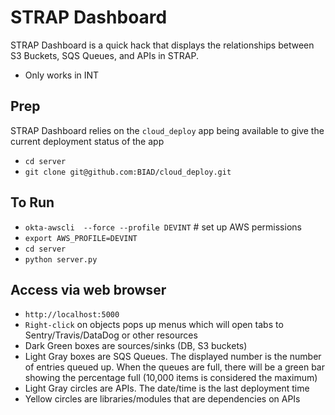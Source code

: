 # STRAP Dashboard

STRAP Dashboard is a quick hack that displays the relationships between S3 Buckets, SQS Queues, and APIs in STRAP.
* Only works in INT

## Prep

STRAP Dashboard relies on the `cloud_deploy` app being available to give the current deployment status of the app

* `cd server`
* `git clone git@github.com:BIAD/cloud_deploy.git`

## To Run
* `okta-awscli  --force --profile DEVINT` # set up AWS permissions
* `export AWS_PROFILE=DEVINT`
* `cd server`
* `python server.py`

## Access via web browser
* `http://localhost:5000`
* `Right-click` on objects pops up menus which will open tabs to Sentry/Travis/DataDog or other resources
* Dark Green boxes are sources/sinks (DB, S3 buckets)
* Light Gray boxes are SQS Queues. The displayed number is the number of entries queued up. When the queues are full, there will be a green bar showing the percentage full (10,000 items is considered the maximum)
* Light Gray circles are APIs. The date/time is the last deployment time
* Yellow circles are libraries/modules that are dependencies on APIs
